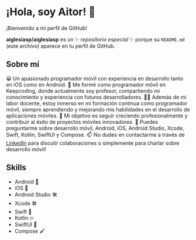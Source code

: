# ¡Hola, soy Aitor! 👋

¡Bienvenido a mi perfil de GitHub!

**aiglesiasp/aiglesiasp** es un ✨ _repositorio especial_ ✨ porque su `README.md` (este archivo) aparece en tu perfil de GitHub.

## Sobre mí

😀 Un apasionado programador móvil con experiencia en desarrollo tanto en iOS como en Android.
📙 Me formé como programador móvil en Keepcoding, donde actualmente soy profesor, compartiendo mi conocimiento y experiencia con futuros desarrolladores.
🧑‍🎓 Además de mi labor docente, estoy inmerso en mi formación continua como programador móvil, siempre aprendiendo y mejorando mis habilidades en el desarrollo de aplicaciones móviles.
🔭 Mi objetivo es seguir creciendo profesionalmente y contribuir al éxito de proyectos móviles innovadores.
💬 Puedes preguntarme sobre desarrollo móvil, Android, iOS, Android Studio, Xcode, Swift, Kotlin, SwiftUI y Compose.
📫 No dudes en contactarme a través de [LinkedIn](https://www.linkedin.com/in/aitoriglesiaspubill/) para discutir colaboraciones o simplemente para charlar sobre desarrollo móvil!


## Skills

- Android 💚
- iOS 
- Android Studio 🛠️
- Xcode 🛠️
- Swift 🚀
- Kotlin 🔥
- SwiftUI 🎨
- Compose 🖌️

